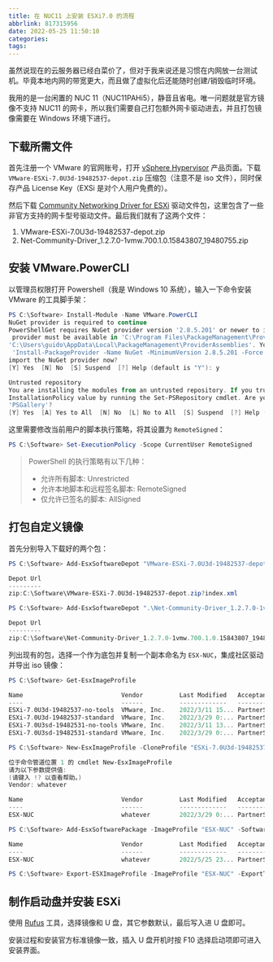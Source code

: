 ```yaml
---
title: 在 NUC11 上安装 ESXi7.0 的流程
abbrlink: 817315956
date: 2022-05-25 11:50:10
categories:
tags:
---
```


虽然说现在的云服务器已经白菜价了，但对于我来说还是习惯在内网放一台测试机。毕竟本地内网的带宽更大，而且做了虚拟化后还能随时创建/销毁临时环境。

我用的是一台闲置的 NUC 11（NUC11PAHi5），静音且省电。唯一问题就是官方镜像不支持 NUC11 的网卡，所以我们需要自己打包额外网卡驱动进去，并且打包镜像需要在 Windows 环境下进行。

## 下载所需文件

首先注册一个 VMware 的官网账号，打开 [vSphere Hypervisor](https://customerconnect.vmware.com/web/vmware/evalcenter?p=free-esxi7) 产品页面。下载 `VMware-ESXi-7.0U3d-19482537-depot.zip` 压缩包（注意不是 iso 文件），同时保存产品 License Key（EXSi 是对个人用户免费的）。

然后下载 [Community Networking Driver for ESXi](https://flings.vmware.com/community-networking-driver-for-esxi) 驱动文件包，这里包含了一些非官方支持的网卡型号驱动文件。最后我们就有了这两个文件：

1. VMware-ESXi-7.0U3d-19482537-depot.zip
2. Net-Community-Driver_1.2.7.0-1vmw.700.1.0.15843807_19480755.zip

## 安装 VMware.PowerCLI

以管理员权限打开 Powershell（我是 Windows 10 系统），输入一下命令安装 VMware 的工具脚手架：

```powershell
PS C:\Software> Install-Module -Name VMware.PowerCLI
NuGet provider is required to continue
PowerShellGet requires NuGet provider version '2.8.5.201' or newer to interact with NuGet-based repositories. The NuGet
 provider must be available in 'C:\Program Files\PackageManagement\ProviderAssemblies' or
'C:\Users\guido\AppData\Local\PackageManagement\ProviderAssemblies'. You can also install the NuGet provider by running
 'Install-PackageProvider -Name NuGet -MinimumVersion 2.8.5.201 -Force'. Do you want PowerShellGet to install and
import the NuGet provider now?
[Y] Yes  [N] No  [S] Suspend  [?] Help (default is "Y"): y

Untrusted repository
You are installing the modules from an untrusted repository. If you trust this repository, change its
InstallationPolicy value by running the Set-PSRepository cmdlet. Are you sure you want to install the modules from
'PSGallery'?
[Y] Yes  [A] Yes to All  [N] No  [L] No to All  [S] Suspend  [?] Help (default is "N"): y
```

这里需要修改当前用户的脚本执行策略，将其设置为 `RemoteSigned`：

```powershell
PS C:\Software> Set-ExecutionPolicy -Scope CurrentUser RemoteSigned
```

> PowerShell 的执行策略有以下几种：
> - 允许所有脚本: Unrestricted
> - 允许本地脚本和远程签名脚本: RemoteSigned
> - 仅允许已签名的脚本: AllSigned

## 打包自定义镜像

首先分别导入下载好的两个包：

```powershell
PS C:\Software> Add-EsxSoftwareDepot "VMware-ESXi-7.0U3d-19482537-depot.zip"

Depot Url
---------
zip:C:\Software\VMware-ESXi-7.0U3d-19482537-depot.zip?index.xml

PS C:\Software> Add-EsxSoftwareDepot ".\Net-Community-Driver_1.2.7.0-1vmw.700.1.0.15843807_19480755.zip"

Depot Url
---------
zip:C:\Software\Net-Community-Driver_1.2.7.0-1vmw.700.1.0.15843807_19480755.zip?index.xml
```

列出现有的包，选择一个作为底包并复制一个副本命名为 `ESX-NUC`，集成社区驱动并导出 iso 镜像：

```powershell
PS C:\Software> Get-EsxImageProfile

Name                           Vendor          Last Modified   Acceptance Level
----                           ------          -------------   ----------------
ESXi-7.0U3d-19482537-no-tools  VMware, Inc.    2022/3/11 15... PartnerSupported
ESXi-7.0U3d-19482537-standard  VMware, Inc.    2022/3/29 0:... PartnerSupported
ESXi-7.0U3sd-19482531-no-tools VMware, Inc.    2022/3/11 13... PartnerSupported
ESXi-7.0U3sd-19482531-standard VMware, Inc.    2022/3/29 0:... PartnerSupported

PS C:\Software> New-EsxImageProfile -CloneProfile "ESXi-7.0U3d-19482537-standard" -name "ESX-NUC"

位于命令管道位置 1 的 cmdlet New-EsxImageProfile
请为以下参数提供值:
(请键入 !? 以查看帮助。)
Vendor: whatever

Name                           Vendor          Last Modified   Acceptance Level
----                           ------          -------------   ----------------
ESX-NUC                        whatever        2022/3/29 0:... PartnerSupported

PS C:\Software> Add-EsxSoftwarePackage -ImageProfile "ESX-NUC" -SoftwarePackage "net-community"

Name                           Vendor          Last Modified   Acceptance Level
----                           ------          -------------   ----------------
ESX-NUC                        whatever        2022/5/25 23... PartnerSupported

PS C:\Software> Export-ESXImageProfile -ImageProfile "ESX-NUC" -ExportToISO -filepath ESXi-NUC.iso
```

## 制作启动盘并安装 ESXi

使用 [Rufus](https://rufus.ie/zh/) 工具，选择镜像和 U 盘，其它参数默认，最后写入进 U 盘即可。

安装过程和安装官方标准镜像一致，插入 U 盘开机时按 F10 选择启动项即可进入安装界面。
